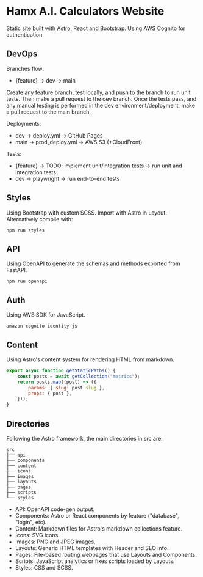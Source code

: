 # Hamx A.I. Calculators Website

Static site built with [Astro](https://astro.build/), React and Bootstrap. Using AWS Cognito for authentication.

## DevOps

Branches flow:

- {feature} -> dev -> main

Create any feature branch, test locally, and push to the branch to run unit tests. Then make a pull request to the dev branch. Once the tests pass, and any manual testing is performed in the dev environment/deployment, make a pull request to the main branch.

Deployments:

- dev -> deploy.yml -> GitHub Pages
- main -> prod_deploy.yml -> AWS S3 (+CloudFront)

Tests:

- {feature} -> TODO: implement unit/integration tests -> run unit and integration tests
- dev -> playwright -> run end-to-end tests

## Styles

Using Bootstrap with custom SCSS. Import with Astro in Layout. Alternatively compile with:

```shell
npm run styles
```

## API

Using OpenAPI to generate the schemas and methods exported from FastAPI.

```shell
npm run openapi
```

## Auth

Using AWS SDK for JavaScript.

```shell
amazon-cognito-identity-js
```

## Content

Using Astro's content system for rendering HTML from markdown. 

```js
export async function getStaticPaths() {
    const posts = await getCollection("metrics");
    return posts.map((post) => ({
        params: { slug: post.slug },
        props: { post },
    }));
}
```

## Directories

Following the Astro framework, the main directories in src are:

```shell
src
├── api
├── components
├── content
├── icons
├── images
├── layouts
├── pages
├── scripts
└── styles
```

- API: OpenAPI code-gen output.
- Components: Astro or React components by feature ("database", "login", etc).
- Content: Markdown files for Astro's markdown collections feature.
- Icons: SVG icons.
- Images: PNG and JPEG images.
- Layouts: Generic HTML templates with Header and SEO info. 
- Pages: File-based routing webpages that use Layouts and Components.
- Scripts: JavaScript analytics or fixes scripts loaded by Layouts.
- Styles: CSS and SCSS.
